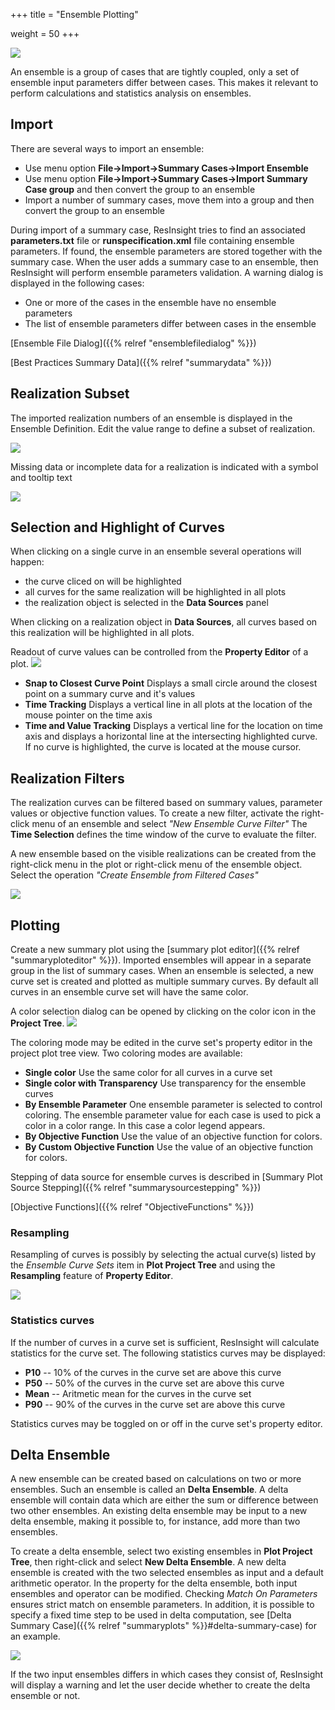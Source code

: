 +++
title = "Ensemble Plotting"

weight = 50
+++

![](/images/plot-window/Ensemble.png)

An ensemble is a group of cases that are tightly coupled, only a set of ensemble input parameters differ between cases. This makes it relevant to perform calculations and statistics analysis on ensembles.

## Import
There are several ways to import an ensemble:

- Use menu option **File->Import->Summary Cases->Import Ensemble**
- Use menu option **File->Import->Summary Cases->Import Summary Case group** and then convert the group to an ensemble
- Import a number of summary cases, move them into a group and then convert the group to an ensemble

During import of a summary case, ResInsight tries to find an associated **parameters.txt** file or **runspecification.xml** file containing ensemble parameters. If found, the ensemble parameters are stored together with the summary case. When the user adds a summary case to an ensemble, then ResInsight will perform ensemble parameters validation. A warning dialog is displayed in the following cases:

- One or more of the cases in the ensemble have no ensemble parameters
- The list of ensemble parameters differ between cases in the ensemble

[Ensemble File Dialog]({{% relref "ensemblefiledialog" %}})

[Best Practices Summary Data]({{% relref "summarydata" %}})

## Realization Subset
The imported realization numbers of an ensemble is displayed in the Ensemble Definition. Edit the value range to define a subset of realization.

![](/images/plot-window/summary-file-set.png)

Missing data or incomplete data for a realization is indicated with a symbol and tooltip text

![](/images/plot-window/incomplete-realization.png)


## Selection and Highlight of Curves
When clicking on a single curve in an ensemble several operations will happen:
- the curve cliced on will be highlighted
- all curves for the same realization will be highlighted in all plots
- the realization object is selected in the **Data Sources** panel

When clicking on a realization object in **Data Sources**, all curves based on this realization will be highlighted in all plots.

Readout of curve values can be controlled from the **Property Editor** of a plot.
![](/images/plot-window/summary-mouse-readout.png)

- **Snap to Closest Curve Point** Displays a small circle around the closest point on a summary curve and it's values
- **Time Tracking** Displays a vertical line in all plots at the location of the mouse pointer on the time axis
- **Time and Value Tracking** Displays a vertical line for the location on time axis and displays a horizontal line at the intersecting highlighted curve. If no curve is highlighted, the curve is located at the mouse cursor.

## Realization Filters
The realization curves can be filtered based on summary values, parameter values or objective function values. To create a new filter, activate the right-click menu of an ensemble and select *"New Ensemble Curve Filter"* The **Time Selection** defines the time window of the curve to evaluate the filter.

A new ensemble based on the visible realizations can be created from the right-click menu in the plot or right-click menu of the ensemble object. Select the operation *"Create Ensemble from Filtered Cases"*

![](/images/plot-window/ensemble-curve-filter.png)

## Plotting
Create a new summary plot using the [summary plot editor]({{% relref "summaryploteditor" %}}). Imported ensembles will appear in a separate group in the list of summary cases. When an ensemble is selected, a new curve set is created and plotted as multiple summary curves. By default all curves in an ensemble curve set will have the same color. 

A color selection dialog can be opened by clicking on the color icon in the **Project Tree**.
![](/images/plot-window/ColorSelectionDialog.png)

The coloring mode may be edited in the curve set's property editor in the project plot tree view. Two coloring modes are available:

- **Single color** Use the same color for all curves in a curve set
- **Single color with Transparency** Use transparency for the ensemble curves
- **By Ensemble Parameter** One ensemble parameter is selected to control coloring. The ensemble parameter value for each case is used to pick a color in a color range. In this case a color legend appears.
- **By Objective Function** Use the value of an objective function for colors.
- **By Custom Objective Function** Use the value of an objective function for colors.

Stepping of data source for ensemble curves is described in [Summary Plot Source Stepping]({{% relref "summarysourcestepping" %}})

[Objective Functions]({{% relref "ObjectiveFunctions" %}})

### Resampling
Resampling of curves is possibly by selecting the actual curve(s) listed by the *Ensemble Curve Sets* item in **Plot Project Tree** and using the **Resampling** feature of **Property Editor**.

![](/images/plot-window/EnsemblePlottingResampling.png)

### Statistics curves
If the number of curves in a curve set is sufficient, ResInsight will calculate statistics for the curve set. The following statistics curves may be displayed:

- **P10** -- 10% of the curves in the curve set are above this curve
- **P50** -- 50% of the curves in the curve set are above this curve
- **Mean** -- Aritmetic mean for the curves in the curve set
- **P90** -- 90% of the curves in the curve set are above this curve

Statistics curves may be toggled on or off in the curve set's property editor.

## Delta Ensemble
A new ensemble can be created based on calculations on two or more ensembles. 
Such an ensemble is called an **Delta Ensemble**. 
A delta ensemble will contain data which are either the sum or difference between two other ensembles. 
An existing delta ensemble may be input to a new delta ensemble, making it possible to, for instance, add more than two ensembles.

To create a delta ensemble, select two existing ensembles in **Plot Project Tree**, then right-click and select **New Delta Ensemble**. 
A new delta ensemble is created with the two selected ensembles as input and a default arithmetic operator. 
In the property for the delta ensemble, both input ensembles and operator can be modified.
Checking *Match On Parameters* ensures strict match on ensemble parameters. 
In addition, it is possible to specify a fixed time step to be used in delta computation, see 
[Delta Summary Case]({{% relref "summaryplots" %}}#delta-summary-case) for an example.

![](/images/plot-window/DeltaEnsemblePropertyEditor.png)

If the two input ensembles differs in which cases they consist of, ResInsight will display a warning and let the user decide whether to create the delta ensemble or not.
